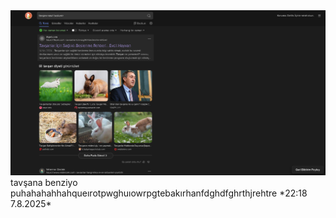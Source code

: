 <img src="https://github.com/ElaConeUmutDeniz/MizahimBen/blob/main/mizahimben_officalmizahlar/2025-07-08-220334_hyprshot.png?raw=true">
tavşana benziyo puhahahahhahqueırotpwghuıowrpgtebakırhanfdghdfghrthjrehtre
*22:18 7.8.2025*
